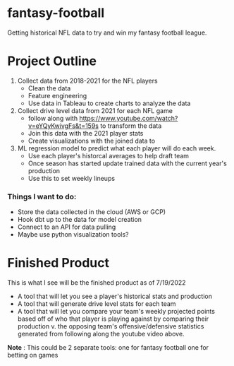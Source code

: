 # fantasy-football
Getting historical NFL data to try and win my fantasy football league.

# Project Outline
1. Collect data from 2018-2021 for the NFL players
   - Clean the data
   - Feature engineering
   - Use data in Tableau to create charts to analyze the data
2. Collect drive level data from 2021 for each NFL game
   - follow along with https://www.youtube.com/watch?v=eYQyKwivgFs&t=159s to transform the data
   - Join this data with the 2021 player stats
   - Create visualizations with the joined data to
3. ML regression model to predict what each player will do each week.
   - Use each player's historcal averages to help draft team
   - Once season has started update trained data with the current year's production
   - Use this to set weekly lineups


### Things I want to do:
- Store the data collected in the cloud (AWS or GCP)
- Hook dbt up to the data for model creation
- Connect to an API for data pulling
- Maybe use python visualization tools?


# Finished Product
This is what I see will be the finished product as of 7/19/2022
- A tool that will let you see a player's historical stats and production
- A tool that will generate drive level stats for each team
- A tool that will let you compare your team's weekly projected points based off of who that player is playing against by comparing their production v. the opposing team's offensive/defensive statistics generated from following along the youtube video above.

<strong>Note</strong> : This could be 2 separate tools: one for fantasy football one for betting on games